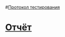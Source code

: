 #[Протокол тестирования](https://disk.yandex.ru/i/0BDxo--mdOBhgQ)
# [Отчёт](https://disk.yandex.ru/i/LjYMBpm0AdR1qQ)
